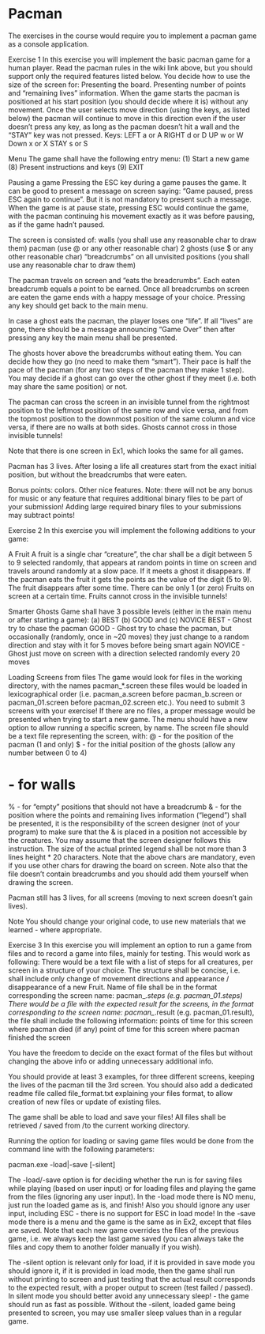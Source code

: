 # Pacman

The exercises in the course would require you to implement a pacman game as a console application.

Exercise 1
In this exercise you will implement the basic pacman game for a human player.
Read the pacman rules in the wiki link above, but you should support only the required features listed below.
You decide how to use the size of the screen for:
Presenting the board.
Presenting number of points and “remaining lives” information.
When the game starts the pacman is positioned at his start position (you should decide where it is) without any movement. Once the user selects move direction (using the keys, as listed below) the pacman will continue to move in this direction even if the user doesn’t press any key, as long as the pacman doesn’t hit a wall and the “STAY” key was not pressed. 
Keys:
LEFT
a or A
RIGHT
d or D
UP
w or W
Down
x or X
STAY
s or S


Menu
The game shall have the following entry menu:
(1) Start a new game
(8) Present instructions and keys
(9) EXIT

Pausing a game
Pressing the ESC key during a game pauses the game. It can be good to present a message on screen saying: “Game paused, press ESC again to continue”. But it is not mandatory to present such a message.
When the game is at pause state, pressing ESC would continue the game, with the pacman continuing his movement exactly as it was before pausing, as if the game hadn’t paused.

The screen is consisted of:
walls (you shall use any reasonable char to draw them)
pacman (use @ or any other reasonable char)
2 ghosts (use $ or any other reasonable char)
“breadcrumbs” on all unvisited positions (you shall use any reasonable char to draw them)

The pacman travels on screen and “eats the breadcrumbs”. Each eaten breadcrumb equals a point to be earned. Once all breadcrumbs on screen are eaten the game ends with a happy message of your choice. Pressing any key should get back to the main menu. 

In case a ghost eats the pacman, the player loses one “life”. If all “lives” are gone, there should be a message announcing “Game Over” then after pressing any key the main menu shall be presented. 

The ghosts hover above the breadcrumbs without eating them. You can decide how they go (no need to make them “smart”). Their pace is half the pace of the pacman (for any two steps of the pacman they make 1 step). You may decide if a ghost can go over the other ghost if they meet (i.e. both may share the same position) or not.

The pacman can cross the screen in an invisible tunnel from the rightmost position to the leftmost position of the same row and vice versa, and from the topmost position to the downmost position of the same column and vice versa, if there are no walls at both sides.
Ghosts cannot cross in those invisible tunnels!

Note that there is one screen in Ex1, which looks the same for all games.

Pacman has 3 lives. After losing a life all creatures start from the exact initial position, but without the breadcrumbs that were eaten.

Bonus points: colors. Other nice features.
Note: there will not be any bonus for music or any feature that requires additional binary files to be part of your submission! Adding large required binary files to your submissions may subtract points!


Exercise 2
In this exercise you will implement the following additions to your game:

A Fruit
A fruit is a single char “creature”, the char shall be a digit between 5 to 9 selected randomly, that appears at random points in time on screen and travels around randomly at a slow pace. If it meets a ghost it disappears. If the pacman eats the fruit it gets the points as the value of the digit (5 to 9).
The fruit disappears after some time.
There can be only 1 (or zero) Fruits on screen at a certain time.
Fruits cannot cross in the invisible tunnels!

Smarter Ghosts
Game shall have 3 possible levels (either in the main menu or after starting a game):
(a) BEST (b) GOOD and (c) NOVICE
BEST - Ghost try to chase the pacman
GOOD - Ghost try to chase the pacman, but occasionally (randomly, once in ~20 moves) they just change to a random direction and stay with it for 5 moves before being smart again
NOVICE - Ghost just move on screen with a direction selected randomly every 20 moves

Loading Screens from files
The game would look for files in the working directory, with the names pacman_*.screen these files would be loaded in lexicographical order (i.e. pacman_a.screen before pacman_b.screen or pacman_01.screen before pacman_02.screen etc.).
You need to submit 3 screens with your exercise!
If there are no files, a proper message would be presented when trying to start a new game.
The menu should have a new option to allow running a specific screen, by name.
The screen file should be a text file representing the screen, with:
@ - for the position of the pacman (1 and only)
$ - for the initial position of the ghosts (allow any number between 0 to 4)
# - for walls
% - for “empty” positions that should not have a breadcrumb
& - for the position where the points and remaining lives information (“legend”) shall be presented, it is the responsibility of the screen designer (not of your program) to make sure that the & is placed in a position not accessible by the creatures. You may assume that the screen designer follows this instruction. The size of the actual printed legend shall be not more than 3 lines height * 20 characters.
Note that the above chars are mandatory, even if you use other chars for drawing the board on screen. Note also that the file doesn’t contain breadcrumbs and you should add them yourself when drawing the screen.

Pacman still has 3 lives, for all screens (moving to next screen doesn’t gain lives).

Note
You should change your original code, to use new materials that we learned - where appropriate.




Exercise 3
In this exercise you will implement an option to run a game from files and to record a game into files, mainly for testing. This would work as following:
There would be a text file with a list of steps for all creatures, per screen in a structure of your choice. The structure shall be concise, i.e. shall include only change of movement directions and appearance / disappearance of a new Fruit. Name of file shall be in the format corresponding the screen name: pacman_*.steps (e.g. pacman_01.steps)
There would be a file with the expected result for the screens, in the format corresponding to the screen name: pacman_*.result (e.g. pacman_01.result), the file shall include the following information:
points of time for this screen where pacman died (if any)
point of time for this screen where pacman finished the screen

You have the freedom to decide on the exact format of the files but without changing the above info or adding unnecessary additional info.

You should provide at least 3 examples, for three different screens, keeping the lives of the pacman till the 3rd screen. You should also add a dedicated readme file called file_format.txt explaining your files format, to allow creation of new files or update of existing files.

The game shall be able to load and save your files!
All files shall be retrieved / saved from /to the current working directory.

Running the option for loading or saving game files would be done from the command line with the following parameters:

pacman.exe -load|-save [-silent]


The -load/-save option is for deciding whether the run is for saving files while playing (based on user input) or for loading files and playing the game from the files (ignoring any user input).
In the -load mode there is NO menu, just run the loaded game as is, and finish! Also you should ignore any user input, including ESC - there is no support for ESC in load mode!
In the -save mode there is a menu and the game is the same as in Ex2, except that files are saved. Note that each new game overrides the files of the previous game, i.e. we always keep the last game saved (you can always take the files and copy them to another folder manually if you wish).

The -silent option is relevant only for load, if it is provided in save mode you should ignore it, if it is provided in load mode, then the game shall run without printing to screen and just testing that the actual result corresponds to the expected result, with a proper output to screen (test failed / passed). In silent mode you should better avoid any unnecessary sleep! - the game should run as fast as possible. Without the -silent, loaded game being presented to screen, you may use smaller sleep values than in a regular game.

